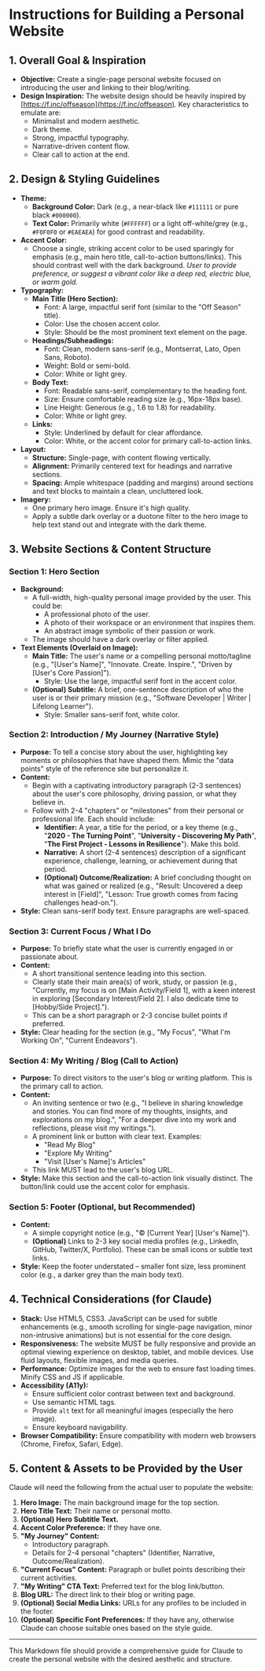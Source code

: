 # Instructions for Building a Personal Website

## 1. Overall Goal & Inspiration

*   **Objective:** Create a single-page personal website focused on introducing the user and linking to their blog/writing.
*   **Design Inspiration:** The website design should be heavily inspired by [https://f.inc/offseason](https://f.inc/offseason). Key characteristics to emulate are:
    *   Minimalist and modern aesthetic.
    *   Dark theme.
    *   Strong, impactful typography.
    *   Narrative-driven content flow.
    *   Clear call to action at the end.

## 2. Design & Styling Guidelines

*   **Theme:**
    *   **Background Color:** Dark (e.g., a near-black like `#111111` or pure black `#000000`).
    *   **Text Color:** Primarily white (`#FFFFFF`) or a light off-white/grey (e.g., `#F0F0F0` or `#EAEAEA`) for good contrast and readability.
*   **Accent Color:**
    *   Choose a single, striking accent color to be used sparingly for emphasis (e.g., main hero title, call-to-action buttons/links). This should contrast well with the dark background. *User to provide preference, or suggest a vibrant color like a deep red, electric blue, or warm gold.*
*   **Typography:**
    *   **Main Title (Hero Section):**
        *   Font: A large, impactful serif font (similar to the "Off Season" title).
        *   Color: Use the chosen accent color.
        *   Style: Should be the most prominent text element on the page.
    *   **Headings/Subheadings:**
        *   Font: Clean, modern sans-serif (e.g., Montserrat, Lato, Open Sans, Roboto).
        *   Weight: Bold or semi-bold.
        *   Color: White or light grey.
    *   **Body Text:**
        *   Font: Readable sans-serif, complementary to the heading font.
        *   Size: Ensure comfortable reading size (e.g., 16px-18px base).
        *   Line Height: Generous (e.g., 1.6 to 1.8) for readability.
        *   Color: White or light grey.
    *   **Links:**
        *   Style: Underlined by default for clear affordance.
        *   Color: White, or the accent color for primary call-to-action links.
*   **Layout:**
    *   **Structure:** Single-page, with content flowing vertically.
    *   **Alignment:** Primarily centered text for headings and narrative sections.
    *   **Spacing:** Ample whitespace (padding and margins) around sections and text blocks to maintain a clean, uncluttered look.
*   **Imagery:**
    *   One primary hero image. Ensure it's high quality.
    *   Apply a subtle dark overlay or a duotone filter to the hero image to help text stand out and integrate with the dark theme.

## 3. Website Sections & Content Structure

### Section 1: Hero Section

*   **Background:**
    *   A full-width, high-quality personal image provided by the user. This could be:
        *   A professional photo of the user.
        *   A photo of their workspace or an environment that inspires them.
        *   An abstract image symbolic of their passion or work.
    *   The image should have a dark overlay or filter applied.
*   **Text Elements (Overlaid on Image):**
    *   **Main Title:** The user's name or a compelling personal motto/tagline (e.g., "[User's Name]", "Innovate. Create. Inspire.", "Driven by [User's Core Passion]").
        *   Style: Use the large, impactful serif font in the accent color.
    *   **(Optional) Subtitle:** A brief, one-sentence description of who the user is or their primary mission (e.g., "Software Developer | Writer | Lifelong Learner").
        *   Style: Smaller sans-serif font, white color.

### Section 2: Introduction / My Journey (Narrative Style)

*   **Purpose:** To tell a concise story about the user, highlighting key moments or philosophies that have shaped them. Mimic the "data points" style of the reference site but personalize it.
*   **Content:**
    *   Begin with a captivating introductory paragraph (2-3 sentences) about the user's core philosophy, driving passion, or what they believe in.
    *   Follow with 2-4 "chapters" or "milestones" from their personal or professional life. Each should include:
        *   **Identifier:** A year, a title for the period, or a key theme (e.g., "**2020 - The Turning Point**", "**University - Discovering My Path**", "**The First Project - Lessons in Resilience**"). Make this bold.
        *   **Narrative:** A short (2-4 sentences) description of a significant experience, challenge, learning, or achievement during that period.
        *   **(Optional) Outcome/Realization:** A brief concluding thought on what was gained or realized (e.g., "Result: Uncovered a deep interest in [Field]", "Lesson: True growth comes from facing challenges head-on.").
*   **Style:** Clean sans-serif body text. Ensure paragraphs are well-spaced.

### Section 3: Current Focus / What I Do

*   **Purpose:** To briefly state what the user is currently engaged in or passionate about.
*   **Content:**
    *   A short transitional sentence leading into this section.
    *   Clearly state their main area(s) of work, study, or passion (e.g., "Currently, my focus is on [Main Activity/Field 1], with a keen interest in exploring [Secondary Interest/Field 2]. I also dedicate time to [Hobby/Side Project].").
    *   This can be a short paragraph or 2-3 concise bullet points if preferred.
*   **Style:** Clear heading for the section (e.g., "My Focus", "What I'm Working On", "Current Endeavors").

### Section 4: My Writing / Blog (Call to Action)

*   **Purpose:** To direct visitors to the user's blog or writing platform. This is the primary call to action.
*   **Content:**
    *   An inviting sentence or two (e.g., "I believe in sharing knowledge and stories. You can find more of my thoughts, insights, and explorations on my blog.", "For a deeper dive into my work and reflections, please visit my writings.").
    *   A prominent link or button with clear text. Examples:
        *   "Read My Blog"
        *   "Explore My Writing"
        *   "Visit [User's Name]'s Articles"
    *   This link MUST lead to the user's blog URL.
*   **Style:** Make this section and the call-to-action link visually distinct. The button/link could use the accent color for emphasis.

### Section 5: Footer (Optional, but Recommended)

*   **Content:**
    *   A simple copyright notice (e.g., "© [Current Year] [User's Name]").
    *   **(Optional)** Links to 2-3 key social media profiles (e.g., LinkedIn, GitHub, Twitter/X, Portfolio). These can be small icons or subtle text links.
*   **Style:** Keep the footer understated – smaller font size, less prominent color (e.g., a darker grey than the main body text).

## 4. Technical Considerations (for Claude)

*   **Stack:** Use HTML5, CSS3. JavaScript can be used for subtle enhancements (e.g., smooth scrolling for single-page navigation, minor non-intrusive animations) but is not essential for the core design.
*   **Responsiveness:** The website MUST be fully responsive and provide an optimal viewing experience on desktop, tablet, and mobile devices. Use fluid layouts, flexible images, and media queries.
*   **Performance:** Optimize images for the web to ensure fast loading times. Minify CSS and JS if applicable.
*   **Accessibility (A11y):**
    *   Ensure sufficient color contrast between text and background.
    *   Use semantic HTML tags.
    *   Provide `alt` text for all meaningful images (especially the hero image).
    *   Ensure keyboard navigability.
*   **Browser Compatibility:** Ensure compatibility with modern web browsers (Chrome, Firefox, Safari, Edge).

## 5. Content & Assets to be Provided by the User

Claude will need the following from the actual user to populate the website:

1.  **Hero Image:** The main background image for the top section.
2.  **Hero Title Text:** Their name or personal motto.
3.  **(Optional) Hero Subtitle Text.**
4.  **Accent Color Preference:** If they have one.
5.  **"My Journey" Content:**
    *   Introductory paragraph.
    *   Details for 2-4 personal "chapters" (Identifier, Narrative, Outcome/Realization).
6.  **"Current Focus" Content:** Paragraph or bullet points describing their current activities.
7.  **"My Writing" CTA Text:** Preferred text for the blog link/button.
8.  **Blog URL:** The direct link to their blog or writing page.
9.  **(Optional) Social Media Links:** URLs for any profiles to be included in the footer.
10. **(Optional) Specific Font Preferences:** If they have any, otherwise Claude can choose suitable ones based on the style guide.

---

This Markdown file should provide a comprehensive guide for Claude to create the personal website with the desired aesthetic and structure.
